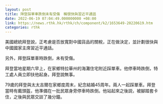 ```yaml
---
layout: post
title: 拜登踩單車跌倒未有受傷　稱很快與習近平通話
date: 2022-06-19 07:04:49.000000000 +08:00
link: https://news.rthk.hk/rthk/ch/component/k2/1653649-20220619.htm
categories: rthk
---
```


美國總統拜登說，正考慮是否放寬對中國貨品的關稅，正在做決定，並計劃很快與中國國家主席習近平通話。

另外，拜登踩單車時跌倒，未有受傷。

拜登當地星期六早上，在家鄉特拉華州的海灘住宅附近踩單車。他停車時跌倒，特工處人員立即扶他起身。拜登說無事。

79歲的拜登與太太吉爾在家鄉度周末，紀念結婚45周年。兩人一起踩單車。拜登當時有戴頭盔，他準備在一批民眾身旁停車時跌倒。他站起來之後説，被腳踏套卡住，之後與民眾交談了幾分鐘。
